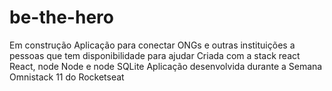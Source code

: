 # be-the-hero
Em construção
Aplicação para conectar ONGs e outras instituições a pessoas que tem disponibilidade para ajudar
Criada com a stack react React, node Node e node SQLite
Aplicação desenvolvida durante a Semana Omnistack 11 do Rocketseat
